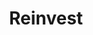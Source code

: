 ---
pid: ch825
title: Reinvest
location_transcription: outside of Center City!
coordinates: "[-75.179153691267, 39.954359150858]"
zipcode: '19143'
gen_neighborhood: West Philadelphia
neighborhood: University City
outside_phl: 
age: '28'
age_range: 20-29
instagram: 
image_file_name: ch_825.jpg
proposal_transcription: The parks of phila are the trademark of our community. The
  city invests in their parks, but not in neighborhoods that need it the most. Mifflin
  Square Malcolm X Cobbs Creek, Wharton square playground
topic: Neighborhoods
topic_summary: 0, 0
type: Park,Playground
keywords_other: 
credit: K.C. Wuebbbling
image_labels: 
twitter: 
facebook: 
permalink: "/monuments/ch825/"
layout: item-page
---